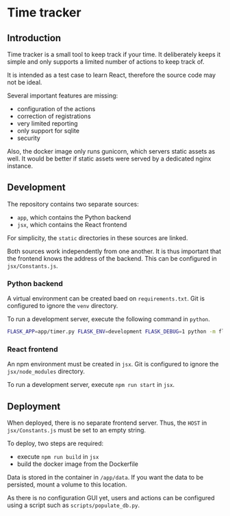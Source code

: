# Time tracker

## Introduction
Time tracker is a small tool to keep track if your time. It deliberately keeps it simple and only supports a limited number of actions to keep track of. 

It is intended as a test case to learn React, therefore the source code may not be ideal.

Several important features are missing:
- configuration of the actions
- correction of registrations
- very limited reporting
- only support for sqlite
- security

Also, the docker image only runs gunicorn, which servers static assets as well. It would be better if static assets were served by a dedicated nginx instance.

## Development
The repository contains two separate sources:
- `app`, which contains the Python backend
- `jsx`, which contains the React frontend

For simplicity, the `static` directories in these sources are linked.

Both sources work independently from one another. It is thus important that the frontend knows the address of the backend. This can be configured in `jsx/Constants.js`.

### Python backend
A virtual environment can be created baed on `requirements.txt`. Git is configured to ignore the `venv` directory.

To run a development server, execute the following command in `python`.
```bash
FLASK_APP=app/timer.py FLASK_ENV=development FLASK_DEBUG=1 python -m flask run
``` 

### React frontend
An npm environment must be created in `jsx`. Git is configured to ignore the `jsx/node_modules` directory.

To run a development server, execute `npm run start` in `jsx`.

## Deployment
When deployed, there is no separate frontend server. Thus, the `HOST` in `jsx/Constants.js` must be set to an empty string.

To deploy, two steps are required:
- execute `npm run build` in `jsx`
- build the docker image from the Dockerfile 

Data is stored in the container in `/app/data`. If you want the data to be persisted, mount a volume to this location. 

As there is no configuration GUI yet, users and actions can be configured using a script such as `scripts/populate_db.py`.
